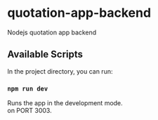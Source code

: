 # quotation-app-backend
Nodejs quotation app backend

## Available Scripts

In the project directory, you can run:

### `npm run dev`

Runs the app in the development mode.<br /> on PORT 3003.
